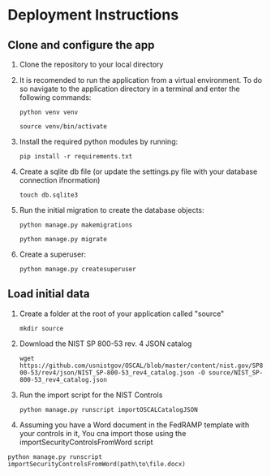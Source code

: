# Deployment Instructions
## Clone and configure the app
1. Clone the repository to your local directory
1. It is recomended to run the application from a virtual environment. To do so navigate to the application directory in a terminal and enter the following commands:

    `python venv venv`
     
    `source venv/bin/activate`
1. Install the required python modules by running:
    
    `pip install -r requirements.txt`
1. Create a sqlite db file (or update the settings.py file with your database connection ifnormation)
    
    `touch db.sqlite3`
 1. Run the initial migration to create the database objects:
    
    `python manage.py makemigrations`
    
    `python manage.py migrate`
 1. Create a superuser:
 
    `python manage.py createsuperuser`
 ## Load initial data
 1. Create a folder at the root of your application called "source"
    
    `mkdir source`
 1. Download the NIST SP 800-53 rev. 4 JSON catalog
 
    `wget https://github.com/usnistgov/OSCAL/blob/master/content/nist.gov/SP800-53/rev4/json/NIST_SP-800-53_rev4_catalog.json -O source/NIST_SP-800-53_rev4_catalog.json`
 1. Run the import script for the NIST Controls
    
    `python manage.py runscript importOSCALCatalogJSON`
 
 1. Assuming you have a Word document in the FedRAMP template with your controls in it, You cna import those using the importSecurityControlsFromWord script
 
 `python manage.py runscript importSecurityControlsFromWord(path\to\file.docx)`